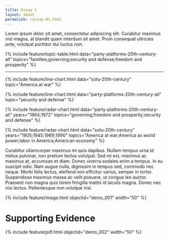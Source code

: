 ```yaml
---
title: Essay 1
layout: about
permalink: /essay-01.html
---
```


Lorem ipsum dolor sit amet, consectetur adipiscing elit. 
Curabitur maximus nisl magna, at blandit quam interdum sit amet. 
Proin consequat ultricies ante, volutpat porttitor dui luctus non.

{% include feature/topic-table.html data="party-platforms-20th-century-all" topics="families;governing;security and defense;freedom and prosperity" %}

---

{% include feature/line-chart.html data="sotu-20th-century" topic="America at war" %}

{% include feature/line-chart.html data="party-platforms-20th-century-all" topic="security and defense" %}

{% include feature/radar-chart.html data="party-platforms-20th-century-all" years="1964;1972" topics="governing;freedom and prosperity;security and defense" %}

{% include feature/radar-chart.html data="sotu-20th-century" years="1905;1945;1969;1990" topics="America at war;America as world power;labor in America;American economy" %}

Curabitur ullamcorper maximus mi quis dapibus. Nullam tempus urna id metus pulvinar, non pretium lectus volutpat. Sed mi est, maximus ac maximus at, accumsan et diam. Donec viverra sodales enim a tempus. In eu suscipit odio. Nam augue nulla, dignissim in tempus sed, commodo nec neque. Morbi felis lectus, eleifend non efficitur varius, semper in tortor. Suspendisse maximus massa ac velit posuere, ut congue leo auctor. Praesent non magna quis lorem fringilla mattis id iaculis magna. Donec nec nisi lectus. Pellentesque non volutpat nisl.

{% include feature/image.html objectid="demo_001" width="50" %}

# Supporting Evidence

{% include feature/pdf.html objectid="demo_002" width="50" %}
